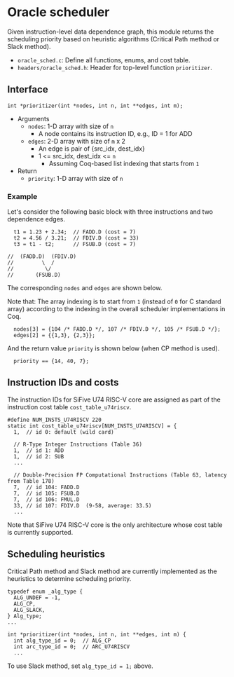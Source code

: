 # Oracle scheduler

Given instruction-level data dependence graph, this module returns the
scheduling priority based on heuristic algorithms (Critical Path
method or Slack method).

* `oracle_sched.c`: Define all functions, enums, and cost table.
* `headers/oracle_sched.h`: Header for top-level function `prioritizer`.

## Interface

```
int *prioritizer(int *nodes, int n, int **edges, int m);
```

* Arguments
  * `nodes`: 1-D array with size of `n`
    * A node contains its instruction ID, e.g., ID = 1 for ADD
  * `edges`: 2-D array with size of `m` x 2
    * An edge is pair of {src_idx, dest_idx}
    * 1 <= src_idx, dest_idx <= `n`
      * Assuming Coq-based list indexing that starts from `1`
* Return
  * `priority`: 1-D array with size of `n`

### Example

Let's consider the following basic block with three instructions and
two dependence edges.

```
  t1 = 1.23 + 2.34;  // FADD.D (cost = 7)
  t2 = 4.56 / 3.21;  // FDIV.D (cost = 33)
  t3 = t1 - t2;      // FSUB.D (cost = 7)

//  (FADD.D)  (FDIV.D)
//         \  /
//          \/
//       (FSUB.D)
```

The corresponding `nodes` and `edges` are shown below.

Note that: The array indexing is to start from `1` (instead of `0` for C standard array) according to the indexing in the overall scheduler implementations in Coq.

```
  nodes[3] = {104 /* FADD.D */, 107 /* FDIV.D */, 105 /* FSUB.D */};
  edges[2] = {{1,3}, {2,3}};
```

And the return value `priority` is shown below (when CP method is used).

```
  priority == {14, 40, 7};
```

## Instruction IDs and costs

The instruction IDs for SiFive U74 RISC-V core are assigned as part of
the instruction cost table `cost_table_u74riscv`.

```
#define NUM_INSTS_U74RISCV 220
static int cost_table_u74riscv[NUM_INSTS_U74RISCV] = {
  1,  // id 0: default (wild card)

  // R-Type Integer Instructions (Table 36)
  1,  // id 1: ADD
  1,  // id 2: SUB
  ...

  // Double-Precision FP Computational Instructions (Table 63, latency from Table 178)
  7,  // id 104: FADD.D
  7,  // id 105: FSUB.D
  7,  // id 106: FMUL.D
  33, // id 107: FDIV.D  (9-58, average: 33.5)
  ...
```

Note that SiFive U74 RISC-V core is the only architecture whose cost
table is currently supported.

## Scheduling heuristics

Critical Path method and Slack method are currently implemented as the
heuristics to determine scheduling priority.

```
typedef enum _alg_type {
  ALG_UNDEF = -1,
  ALG_CP,
  ALG_SLACK,
} Alg_type;
...

int *prioritizer(int *nodes, int n, int **edges, int m) {
  int alg_type_id = 0;  // ALG_CP
  int arc_type_id = 0;  // ARC_U74RISCV
  ... 
```

To use Slack method, set `alg_type_id = 1;` above.
